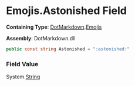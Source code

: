 # Emojis\.Astonished Field

**Containing Type**: [DotMarkdown](../../README.md)\.[Emojis](../README.md)

**Assembly**: DotMarkdown\.dll

```csharp
public const string Astonished = ":astonished:"
```

### Field Value

System\.[String](https://docs.microsoft.com/en-us/dotnet/api/system.string)